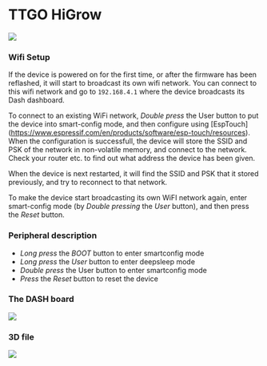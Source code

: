 TTGO HiGrow
===========================

![](image/T-Higrow.jpg)

### Wifi Setup
If the device is powered on for the first time, or after the firmware has been reflashed, it will start to broadcast its own wifi network.
You can connect to this wifi network and go to `192.168.4.1` where the device broadcasts its Dash dashboard.

To connect to an existing WiFi network, *Double press* the User button to put the device into smart-config mode, and then configure using [EspTouch] (https://www.espressif.com/en/products/software/esp-touch/resources).
When the configuration is successfull, the device will store the SSID and PSK of the network in non-volatile memory, and connect to the network.  Check your router etc. to find out what address the device has been given.

When the device is next restarted, it will find the SSID and PSK that it stored previously, and try to reconnect to that network.

To make the device start broadcasting its own WiFI network again, enter smart-config mode (by *Double pressing* the *User* button), and then press the *Reset* button.


### Peripheral description
- *Long press* the *BOOT* button to enter smartconfig mode
- *Long press* the *User* button to enter deepsleep mode
- *Double press* the User button to enter smartconfig mode
- *Press* the *Reset* button to reset the device

### The DASH board

![](image/1.png)


### 3D file

![](https://github.com/Xinyuan-LilyGO/TTGO-Multi-function-sensor-board/blob/master/image/image2.png)

